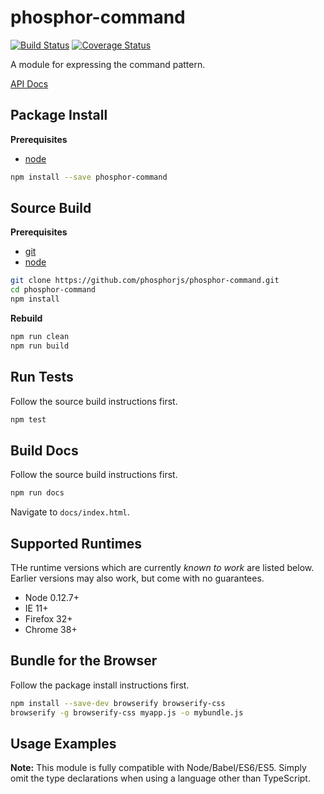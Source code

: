 phosphor-command
================

[![Build Status](https://travis-ci.org/phosphorjs/phosphor-commands.svg)](https://travis-ci.org/phosphorjs/phosphor-command?branch=master)
[![Coverage Status](https://coveralls.io/repos/phosphorjs/phosphor-commands/badge.svg?branch=master&service=github)](https://coveralls.io/github/phosphorjs/phosphor-command?branch=master)

A module for expressing the command pattern.

[API Docs](http://phosphorjs.github.io/phosphor-commands/api/)

Package Install
---------------

**Prerequisites**
- [node](https://nodejs.org/)

```bash
npm install --save phosphor-command
```

Source Build
------------

**Prerequisites**
- [git](http://git-scm.com/)
- [node](http://nodejs.org/)

```bash
git clone https://github.com/phosphorjs/phosphor-command.git
cd phosphor-command
npm install
```

**Rebuild**
```bash
npm run clean
npm run build
```

Run Tests
---------

Follow the source build instructions first.

```bash
npm test
```

Build Docs
----------

Follow the source build instructions first.

```bash
npm run docs
```

Navigate to `docs/index.html`.

Supported Runtimes
------------------

THe runtime versions which are currently *known to work* are listed below. Earlier versions may also work, but come with no guarantees.

- Node 0.12.7+
- IE 11+
- Firefox 32+
- Chrome 38+

Bundle for the Browser
----------------------

Follow the package install instructions first.

```bash
npm install --save-dev browserify browserify-css
browserify -g browserify-css myapp.js -o mybundle.js
```

Usage Examples
--------------

**Note:** This module is fully compatible with Node/Babel/ES6/ES5. Simply omit the type declarations when using a language other than TypeScript.

